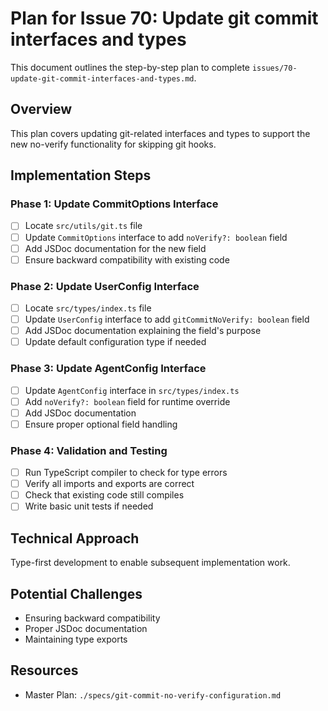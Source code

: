 # Plan for Issue 70: Update git commit interfaces and types

This document outlines the step-by-step plan to complete `issues/70-update-git-commit-interfaces-and-types.md`.

## Overview

This plan covers updating git-related interfaces and types to support the new no-verify functionality for skipping git hooks.

## Implementation Steps



### Phase 1: Update CommitOptions Interface
- [ ] Locate `src/utils/git.ts` file
- [ ] Update `CommitOptions` interface to add `noVerify?: boolean` field
- [ ] Add JSDoc documentation for the new field
- [ ] Ensure backward compatibility with existing code

### Phase 2: Update UserConfig Interface  
- [ ] Locate `src/types/index.ts` file
- [ ] Update `UserConfig` interface to add `gitCommitNoVerify: boolean` field
- [ ] Add JSDoc documentation explaining the field's purpose
- [ ] Update default configuration type if needed

### Phase 3: Update AgentConfig Interface
- [ ] Update `AgentConfig` interface in `src/types/index.ts`
- [ ] Add `noVerify?: boolean` field for runtime override
- [ ] Add JSDoc documentation
- [ ] Ensure proper optional field handling

### Phase 4: Validation and Testing
- [ ] Run TypeScript compiler to check for type errors
- [ ] Verify all imports and exports are correct
- [ ] Check that existing code still compiles
- [ ] Write basic unit tests if needed

## Technical Approach
Type-first development to enable subsequent implementation work.

## Potential Challenges
- Ensuring backward compatibility
- Proper JSDoc documentation
- Maintaining type exports

## Resources
- Master Plan: `./specs/git-commit-no-verify-configuration.md`